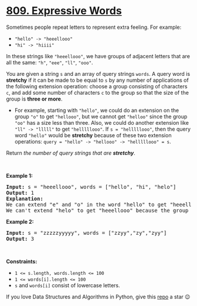 # [809. Expressive Words][title]

<p>Sometimes people repeat letters to represent extra feeling. For example:</p>
<ul>
<li><code>"hello" -&gt; "heeellooo"</code></li>
<li><code>"hi" -&gt; "hiiii"</code></li>
</ul>
<p>In these strings like <code>"heeellooo"</code>, we have groups of adjacent letters that are all the same: <code>"h"</code>, <code>"eee"</code>, <code>"ll"</code>, <code>"ooo"</code>.</p>
<p>You are given a string <code>s</code> and an array of query strings <code>words</code>. A query word is <strong>stretchy</strong> if it can be made to be equal to <code>s</code> by any number of applications of the following extension operation: choose a group consisting of characters <code>c</code>, and add some number of characters <code>c</code> to the group so that the size of the group is <strong>three or more</strong>.</p>
<ul>
<li>For example, starting with <code>"hello"</code>, we could do an extension on the group <code>"o"</code> to get <code>"hellooo"</code>, but we cannot get <code>"helloo"</code> since the group <code>"oo"</code> has a size less than three. Also, we could do another extension like <code>"ll" -&gt; "lllll"</code> to get <code>"helllllooo"</code>. If <code>s = "helllllooo"</code>, then the query word <code>"hello"</code> would be <strong>stretchy</strong> because of these two extension operations: <code>query = "hello" -&gt; "hellooo" -&gt; "helllllooo" = s</code>.</li>
</ul>
<p>Return <em>the number of query strings that are <strong>stretchy</strong></em>.</p>
<p> </p>
<p><strong>Example 1:</strong></p>
<pre><strong>Input:</strong> s = "heeellooo", words = ["hello", "hi", "helo"]
<strong>Output:</strong> 1
<strong>Explanation:</strong> 
We can extend "e" and "o" in the word "hello" to get "heeellooo".
We can't extend "helo" to get "heeellooo" because the group "ll" is not size 3 or more.
</pre>
<p><strong>Example 2:</strong></p>
<pre><strong>Input:</strong> s = "zzzzzyyyyy", words = ["zzyy","zy","zyy"]
<strong>Output:</strong> 3
</pre>
<p> </p>
<p><strong>Constraints:</strong></p>
<ul>
<li><code>1 &lt;= s.length, words.length &lt;= 100</code></li>
<li><code>1 &lt;= words[i].length &lt;= 100</code></li>
<li><code>s</code> and <code>words[i]</code> consist of lowercase letters.</li>
</ul>


If you love Data Structures and Algorithms in Python, give this [repo][me] a star :wink:

[title]: https://leetcode.com/problems/expressive-words
[me]: https://github.com/bumblebee211196/awesome-python-leetcode